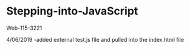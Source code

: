 # Stepping-into-JavaScript
Web-115-3221

4/06/2019
-added external test.js file and pulled into the index.html file
